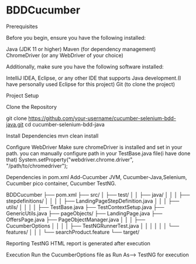 # BDDCucumber
Prerequisites

Before you begin, ensure you have the following installed:

Java (JDK 11 or higher)
Maven (for dependency management)
ChromeDriver (or any WebDriver of your choice)

Additionally, make sure you have the following software installed:

IntelliJ IDEA, Eclipse, or any other IDE that supports Java development.(I have personally used Eclipse for this project)
Git (to clone the project)

Project Setup

Clone the Repository

git clone https://github.com/your-username/cucumber-selenium-bdd-java.git cd cucumber-selenium-bdd-java

Install Dependencies
mvn clean install

Configure WebDriver
Make sure chromeDriver is installed and set in your path.
you can manually configure path in your TestBase.java file(i have done that)
System.setProperty("webdriver.chrome.driver", "/path/to/chromedriver");

Dependencies in pom.xml
Add-Cucumber JVM, Cucumber-Java,Selenium, Cucumber pico container, Cucumber TestNG.

BDDCucumber 
├── pom.xml
├── src/
│   ├── test/
│   │   ├── java/
│   │   │   ├── stepdefinitions/
│   │   │   │   ├── LandingPageStepDefinition.java
│   │   │   ├── utils/
│   │   │   │   ├── TestBase.java
		├── TestContextSetup.java
		├── GenericUtils.java
	├── pageObjects/
		├── LandingPage.java
		├── OffersPage.java
		├── PageObjectManager.java
│   │   │   ├── CucumberOptions
│   │   │   │   ├── TestNGRunnerTest.java
│   │   │ 
│   │   │   └── features/
│   │   │       └── searchProduct.feature
└── target/

Reporting
TestNG HTML report is generated after execution

Execution
Run the CucumberOptions file as Run As—> TestNG for execution
